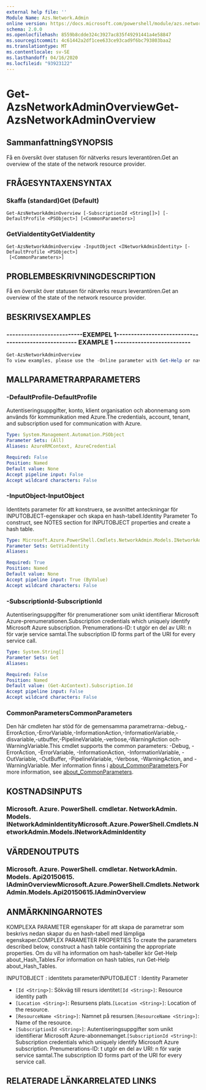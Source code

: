 ```yaml
---
external help file: ''
Module Name: Azs.Network.Admin
online version: https://docs.microsoft.com/powershell/module/azs.network.admin/get-azsnetworkadminoverview
schema: 2.0.0
ms.openlocfilehash: 8559b8cdde324c3927ac835f49291441a4e58847
ms.sourcegitcommit: 4c61442a2df1cee633ce93cad9f6bc793803baa2
ms.translationtype: MT
ms.contentlocale: sv-SE
ms.lasthandoff: 04/16/2020
ms.locfileid: "93923122"
---
```

# <span data-ttu-id="6bf52-101">Get-AzsNetworkAdminOverview</span><span class="sxs-lookup"><span data-stu-id="6bf52-101">Get-AzsNetworkAdminOverview</span></span>

## <span data-ttu-id="6bf52-102">Sammanfattning</span><span class="sxs-lookup"><span data-stu-id="6bf52-102">SYNOPSIS</span></span>
<span data-ttu-id="6bf52-103">Få en översikt över statusen för nätverks resurs leverantören.</span><span class="sxs-lookup"><span data-stu-id="6bf52-103">Get an overview of the state of the network resource provider.</span></span>

## <span data-ttu-id="6bf52-104">FRÅGESYNTAXEN</span><span class="sxs-lookup"><span data-stu-id="6bf52-104">SYNTAX</span></span>

### <span data-ttu-id="6bf52-105">Skaffa (standard)</span><span class="sxs-lookup"><span data-stu-id="6bf52-105">Get (Default)</span></span>
```
Get-AzsNetworkAdminOverview [-SubscriptionId <String[]>] [-DefaultProfile <PSObject>] [<CommonParameters>]
```

### <span data-ttu-id="6bf52-106">GetViaIdentity</span><span class="sxs-lookup"><span data-stu-id="6bf52-106">GetViaIdentity</span></span>
```
Get-AzsNetworkAdminOverview -InputObject <INetworkAdminIdentity> [-DefaultProfile <PSObject>]
 [<CommonParameters>]
```

## <span data-ttu-id="6bf52-107">PROBLEMBESKRIVNING</span><span class="sxs-lookup"><span data-stu-id="6bf52-107">DESCRIPTION</span></span>
<span data-ttu-id="6bf52-108">Få en översikt över statusen för nätverks resurs leverantören.</span><span class="sxs-lookup"><span data-stu-id="6bf52-108">Get an overview of the state of the network resource provider.</span></span>

## <span data-ttu-id="6bf52-109">BESKRIVS</span><span class="sxs-lookup"><span data-stu-id="6bf52-109">EXAMPLES</span></span>

### <span data-ttu-id="6bf52-110">--------------------------EXEMPEL 1--------------------------</span><span class="sxs-lookup"><span data-stu-id="6bf52-110">-------------------------- EXAMPLE 1 --------------------------</span></span>
```powershell
Get-AzsNetworkAdminOverview
To view examples, please use the -Online parameter with Get-Help or navigate to: https://docs.microsoft.com/powershell/module/azs.network.admin/get-azsnetworkadminoverview
```



## <span data-ttu-id="6bf52-111">MALLPARAMETRAR</span><span class="sxs-lookup"><span data-stu-id="6bf52-111">PARAMETERS</span></span>

### <span data-ttu-id="6bf52-112">-DefaultProfile</span><span class="sxs-lookup"><span data-stu-id="6bf52-112">-DefaultProfile</span></span>
<span data-ttu-id="6bf52-113">Autentiseringsuppgifter, konto, klient organisation och abonnemang som används för kommunikation med Azure.</span><span class="sxs-lookup"><span data-stu-id="6bf52-113">The credentials, account, tenant, and subscription used for communication with Azure.</span></span>

```yaml
Type: System.Management.Automation.PSObject
Parameter Sets: (All)
Aliases: AzureRMContext, AzureCredential

Required: False
Position: Named
Default value: None
Accept pipeline input: False
Accept wildcard characters: False

```

### <span data-ttu-id="6bf52-114">-InputObject</span><span class="sxs-lookup"><span data-stu-id="6bf52-114">-InputObject</span></span>
<span data-ttu-id="6bf52-115">Identitets parameter för att konstruera, se avsnittet anteckningar för INPUTOBJECT-egenskaper och skapa en hash-tabell.</span><span class="sxs-lookup"><span data-stu-id="6bf52-115">Identity Parameter To construct, see NOTES section for INPUTOBJECT properties and create a hash table.</span></span>

```yaml
Type: Microsoft.Azure.PowerShell.Cmdlets.NetworkAdmin.Models.INetworkAdminIdentity
Parameter Sets: GetViaIdentity
Aliases:

Required: True
Position: Named
Default value: None
Accept pipeline input: True (ByValue)
Accept wildcard characters: False

```

### <span data-ttu-id="6bf52-116">-SubscriptionId</span><span class="sxs-lookup"><span data-stu-id="6bf52-116">-SubscriptionId</span></span>
<span data-ttu-id="6bf52-117">Autentiseringsuppgifter för prenumerationer som unikt identifierar Microsoft Azure-prenumerationen.</span><span class="sxs-lookup"><span data-stu-id="6bf52-117">Subscription credentials which uniquely identify Microsoft Azure subscription.</span></span>
<span data-ttu-id="6bf52-118">Prenumerations-ID: t utgör en del av URI: n för varje service samtal.</span><span class="sxs-lookup"><span data-stu-id="6bf52-118">The subscription ID forms part of the URI for every service call.</span></span>

```yaml
Type: System.String[]
Parameter Sets: Get
Aliases:

Required: False
Position: Named
Default value: (Get-AzContext).Subscription.Id
Accept pipeline input: False
Accept wildcard characters: False

```

### <span data-ttu-id="6bf52-119">CommonParameters</span><span class="sxs-lookup"><span data-stu-id="6bf52-119">CommonParameters</span></span>
<span data-ttu-id="6bf52-120">Den här cmdleten har stöd för de gemensamma parametrarna:-debug,-ErrorAction,-ErrorVariable,-InformationAction,-InformationVariable,-disvariable,-utbuffer,-PipelineVariable,-verbose,-WarningAction och-WarningVariable.</span><span class="sxs-lookup"><span data-stu-id="6bf52-120">This cmdlet supports the common parameters: -Debug, -ErrorAction, -ErrorVariable, -InformationAction, -InformationVariable, -OutVariable, -OutBuffer, -PipelineVariable, -Verbose, -WarningAction, and -WarningVariable.</span></span> <span data-ttu-id="6bf52-121">Mer information finns i [about_CommonParameters](http://go.microsoft.com/fwlink/?LinkID=113216).</span><span class="sxs-lookup"><span data-stu-id="6bf52-121">For more information, see [about_CommonParameters](http://go.microsoft.com/fwlink/?LinkID=113216).</span></span>

## <span data-ttu-id="6bf52-122">KOSTNADS</span><span class="sxs-lookup"><span data-stu-id="6bf52-122">INPUTS</span></span>

### <span data-ttu-id="6bf52-123">Microsoft. Azure. PowerShell. cmdletar. NetworkAdmin. Models. INetworkAdminIdentity</span><span class="sxs-lookup"><span data-stu-id="6bf52-123">Microsoft.Azure.PowerShell.Cmdlets.NetworkAdmin.Models.INetworkAdminIdentity</span></span>

## <span data-ttu-id="6bf52-124">VÄRDEN</span><span class="sxs-lookup"><span data-stu-id="6bf52-124">OUTPUTS</span></span>

### <span data-ttu-id="6bf52-125">Microsoft. Azure. PowerShell. cmdletar. NetworkAdmin. Models. Api20150615. IAdminOverview</span><span class="sxs-lookup"><span data-stu-id="6bf52-125">Microsoft.Azure.PowerShell.Cmdlets.NetworkAdmin.Models.Api20150615.IAdminOverview</span></span>



## <span data-ttu-id="6bf52-126">ANMÄRKNINGAR</span><span class="sxs-lookup"><span data-stu-id="6bf52-126">NOTES</span></span>

<span data-ttu-id="6bf52-127">KOMPLEXA PARAMETER egenskaper för att skapa de parametrar som beskrivs nedan skapar du en hash-tabell med lämpliga egenskaper.</span><span class="sxs-lookup"><span data-stu-id="6bf52-127">COMPLEX PARAMETER PROPERTIES To create the parameters described below, construct a hash table containing the appropriate properties.</span></span> <span data-ttu-id="6bf52-128">Om du vill ha information om hash-tabeller kör Get-Help about_Hash_Tables.</span><span class="sxs-lookup"><span data-stu-id="6bf52-128">For information on hash tables, run Get-Help about_Hash_Tables.</span></span>

<span data-ttu-id="6bf52-129">INPUTOBJECT <INetworkAdminIdentity> : identitets parameter</span><span class="sxs-lookup"><span data-stu-id="6bf52-129">INPUTOBJECT <INetworkAdminIdentity>: Identity Parameter</span></span>
  - <span data-ttu-id="6bf52-130">`[Id <String>]`: Sökväg till resurs identitet</span><span class="sxs-lookup"><span data-stu-id="6bf52-130">`[Id <String>]`: Resource identity path</span></span>
  - <span data-ttu-id="6bf52-131">`[Location <String>]`: Resursens plats.</span><span class="sxs-lookup"><span data-stu-id="6bf52-131">`[Location <String>]`: Location of the resource.</span></span>
  - <span data-ttu-id="6bf52-132">`[ResourceName <String>]`: Namnet på resursen.</span><span class="sxs-lookup"><span data-stu-id="6bf52-132">`[ResourceName <String>]`: Name of the resource.</span></span>
  - <span data-ttu-id="6bf52-133">`[SubscriptionId <String>]`: Autentiseringsuppgifter som unikt identifierar Microsoft Azure-abonnemanget.</span><span class="sxs-lookup"><span data-stu-id="6bf52-133">`[SubscriptionId <String>]`: Subscription credentials which uniquely identify Microsoft Azure subscription.</span></span> <span data-ttu-id="6bf52-134">Prenumerations-ID: t utgör en del av URI: n för varje service samtal.</span><span class="sxs-lookup"><span data-stu-id="6bf52-134">The subscription ID forms part of the URI for every service call.</span></span>

## <span data-ttu-id="6bf52-135">RELATERADE LÄNKAR</span><span class="sxs-lookup"><span data-stu-id="6bf52-135">RELATED LINKS</span></span>

